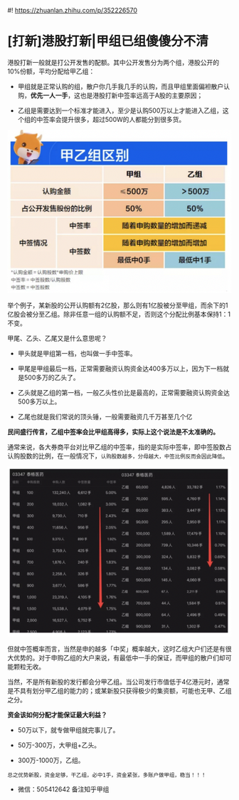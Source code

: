 #! https://zhuanlan.zhihu.com/p/352226570
# [打新]港股打新|甲组已组傻傻分不清

港股打新一般就是打公开发售的配额。其中公开发售分为两个组，港股公开的10%份额，平均分配给甲乙组：

* 甲组就是正常认购的组，散户你几手我几手的认购，而且甲组里面偏袒散户认购，**优先一人一手**，这也是港股打新中签率远高于A股的主要原因；

* 乙组是需要达到一个标准才能进入，至少是认购500万以上才能进入乙组，这个组的中签率会提升很多，超过500W的人都能分到很多货。

![image-20210223073206005](assets/image-20210223073206005.png)

举个例子，某新股的公开认购额有2亿股，那么则有1亿股被分至甲组，而余下的1亿股会被分至乙组。除非任意一组的认购额不足，否则这个分配比例基本保持1：1不变。



甲尾、乙头、乙尾又是什么意思呢？

* 甲头就是甲组第一档，也叫做一手中签率。

* 甲尾是甲组最后一档，正常需要融资认购资金达400多万以上，因为下一档就是500多万的乙头了。

* 乙头就是乙组的第一档，一般乙头性价比是最高的，正常需要融资认购资金达500多万以上。

* 乙尾也就是我们常说的顶头锤，一般需要融资几千万甚至几个亿



**民间盛行传言，乙组中签率会比甲组高得多，实际上这个说法是不太准确的。**

通常来说，各大券商平台对比甲乙组的中签率，指的是实际中签率，即中签股数占认购股数的比例，在一般情况下，`认购股数越多，分母越大，中签比例反而会因此降低`。

![image-20210223073502380](assets/image-20210223073502380.png)

但就中签概率而言，当然是申的越多「中奖」概率越大，这时乙组大户们还是有很大优势的。对于申购乙组的大户来说，有最低中一手的保证，而甲组的散户们却可能颗粒无收。

当然，不是所有新股的发行都会分甲乙组。当公司发行市值低于4亿港元时，通常是不具有划分甲乙组的能力的；或某新股只获得极少的集资额，可能也无甲、乙组之分。

**资金该如何分配才能保证最大利益？**

* 50万以下，就专做甲组就完事儿了。

* 50万-300万，大甲组+乙头。

* 300万-1000万，乙组。

`总之优势新股，资金足够，干乙组，必中1手，资金紧张，多账户做甲组，稳当！！！`

<!-- **【限时福利】开户获取 800港币 + 200(50*4次)打新券** -->
<!-- 
* 富途开户，手机打开：https://j.futunn.com/0024ri  工作单位统一写【百度】二字，确认邀请人为: 17166820  
* 开户好加我领取奖励 -->

* 微信：505412642 备注知乎甲组